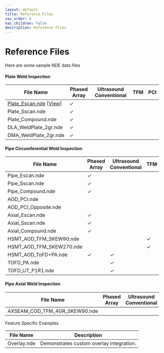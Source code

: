 ```yaml
---
layout: default
title: Reference Files
nav_order: 6
has_children: false
description: Reference Files
---
```


# Reference Files

Here are some sample NDE data files

#### Plate Weld Inspection

| File Name                                                                                                                                                                                                                                                                                                           | Phased Array | Ultrasound Conventional | TFM | PCI |
| ------------------------------------------------------------------------------------------------------------------------------------------------------------------------------------------------------------------------------------------------------------------------------------------------------------------- | ------------ | ----------------------- | --- | --- |
| [Plate_Escan.nde](https://github.com/Evident-Industrial/NDE_Open_File_Format/tree/main/Plate_Escan.nde) [[View](https://myhdf5.hdfgroup.org/view?url=https://github.com/Evident-Industrial/NDE_Open_File_Format/blob/b74fae8d51f9a57939c8b72c4a322815d6c48aa9/Plate_Escan.nde)] | &#x2713;     |                         |     |     |
| Plate_Sscan.nde                                                                                                                                                                                                                                                                                                     | &#x2713;     |                         |     |     |
| Plate_Compound.nde                                                                                                                                                                                                                                                                                                  | &#x2713;     |                         |     |     |
| DLA_WeldPlate_2gr.nde                                                                                                                                                                                                                                                                                               | &#x2713;     |                         |     |     |
| DMA_WeldPlate_2gr.nde                                                                                                                                                                                                                                                                                               | &#x2713;     |                         |     |     |

#### Pipe Circumferential Weld Inspection

| File Name                | Phased Array | Ultrasound Conventional | TFM | PCI |
| ------------------------ | ------------ | ----------------------- | --- | --- |
| Pipe_Escan.nde           | ✓            |                         |     |     |
| Pipe_Sscan.nde           | ✓            |                         |     |     |
| Pipe_Compound.nde        | ✓            |                         |     |     |
| AOD_PCI.nde              |              |                         |     | ✓   |
| AOD_PCI_Opposite.nde     |              |                         |     | ✓   |
| Axial_Escan.nde          | ✓            |                         |     |     |
| Axial_Sscan.nde          | ✓            |                         |     |     |
| Axial_Compound.nde       | ✓            |                         |     |     |
| HSMT_AOD_TFM_SKEW90.nde  |              |                         | ✓   |     |
| HSMT_AOD_TFM_SKEW270.nde |              |                         | ✓   |     |
| HSMT_AOD_ToFD+PA.nde     | ✓            | ✓                       |     |     |
| TOFD_PA.nde              |              | ✓                       |     |     |
| TOFD_UT_P1R1.nde         |              | ✓                       |     |     |

#### Pipe Axial Weld Inspection

| File Name                     | Phased Array | Ultrasound Conventional | TFM | PCI |
| ----------------------------- | ------------ | ----------------------- | --- | --- |
| AXSEAM_COD_TFM_4GR_SKEW90.nde |              |                         | ✓   |     |

Feature Specific Examples

| File Name   | Description                              |
| ----------- | ---------------------------------------- |
| Overlay.nde | Demonstrates custom overlay integration. |